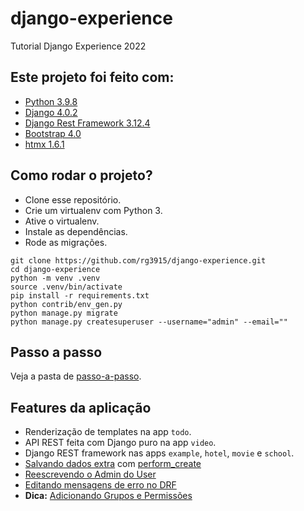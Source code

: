 # django-experience

Tutorial Django Experience 2022

## Este projeto foi feito com:

* [Python 3.9.8](https://www.python.org/)
* [Django 4.0.2](https://www.djangoproject.com/)
* [Django Rest Framework 3.12.4](https://www.django-rest-framework.org/)
* [Bootstrap 4.0](https://getbootstrap.com/)
* [htmx 1.6.1](https://htmx.org/)

## Como rodar o projeto?

* Clone esse repositório.
* Crie um virtualenv com Python 3.
* Ative o virtualenv.
* Instale as dependências.
* Rode as migrações.

```
git clone https://github.com/rg3915/django-experience.git
cd django-experience
python -m venv .venv
source .venv/bin/activate
pip install -r requirements.txt
python contrib/env_gen.py
python manage.py migrate
python manage.py createsuperuser --username="admin" --email=""
```

## Passo a passo

Veja a pasta de [passo-a-passo](https://github.com/rg3915/django-experience/tree/main/passo-a-passo).


## Features da aplicação

* Renderização de templates na app `todo`.
* API REST feita com Django puro na app `video`.
* Django REST framework nas apps `example`, `hotel`, `movie` e `school`.
* [Salvando dados extra](https://github.com/rg3915/django-experience/blob/main/passo-a-passo/08_drf_salvando_dados_extra.md) com [perform_create](https://www.django-rest-framework.org/tutorial/4-authentication-and-permissions/#associating-snippets-with-users)
* [Reescrevendo o Admin do User](https://github.com/rg3915/django-experience/blob/main/passo-a-passo/10_reescrevendo_admin_user.md)
* [Editando mensagens de erro no DRF](https://github.com/rg3915/django-experience/blob/main/passo-a-passo/12_drf_editando_mensagens_erro.md)
* **Dica:** [Adicionando Grupos e Permissões](https://github.com/rg3915/django-experience/blob/main/passo-a-passo/14_grupos_permissoes.md)